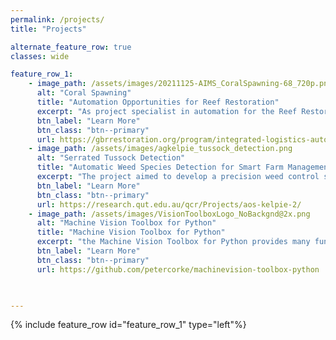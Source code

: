 ```yaml
---
permalink: /projects/
title: "Projects"

alternate_feature_row: true
classes: wide

feature_row_1:
    - image_path: /assets/images/20211125-AIMS_CoralSpawning-68_720p.png
      alt: "Coral Spawning"
      title: "Automation Opportunities for Reef Restoration"
      excerpt: "As project specialist in automation for the Reef Restoration and Adaptation Program (RRAP), I identified, conceptualized and budgeted automation opportunities, such as autonomous vehicles, automation-friendly infrastructure, sensors and computer vision, to help scale local reef restoration research projects to production levels that will span across and help save the Great Barrier Reef. Currently, I am  helping write and manage the project plans for the development and production of these technologies."
      btn_label: "Learn More"
      btn_class: "btn--primary"
      url: https://gbrrestoration.org/program/integrated-logistics-automation/
    - image_path: /assets/images/agkelpie_tussock_detection.png
      alt: "Serrated Tussock Detection"
      title: "Automatic Weed Species Detection for Smart Farm Management"
      excerpt: "The project aimed to develop a precision weed control system in Australian farm pastures using a robot. My role as a research fellow was to advise our industry research partners on their perception systems, data collection and annotation processes. I then developed a deep learning pipeline for automatic weed detection, which is now being used to detect serrated tussock in the field."
      btn_label: "Learn More"
      btn_class: "btn--primary"
      url: https://research.qut.edu.au/qcr/Projects/aos-kelpie-2/
    - image_path: /assets/images/VisionToolboxLogo_NoBackgnd@2x.png
      alt: "Machine Vision Toolbox for Python"
      title: "Machine Vision Toolbox for Python"
      excerpt: "the Machine Vision Toolbox for Python provides many functions useful for machine vision and vision-based control, from photometry to image reading, mathematical morphology and camera calibration. My role as a research associate was to convert Peter Corke's Machine Vision Toolbox from MATLAB to Python to make the coding aspect of Peter's Massively Open Online Course (MOOC) course in robotics, vision and control more accessible and open-source."
      btn_label: "Learn More"
      btn_class: "btn--primary"
      url: https://github.com/petercorke/machinevision-toolbox-python
    


---
```


{% include feature_row id="feature_row_1" type="left"%}
